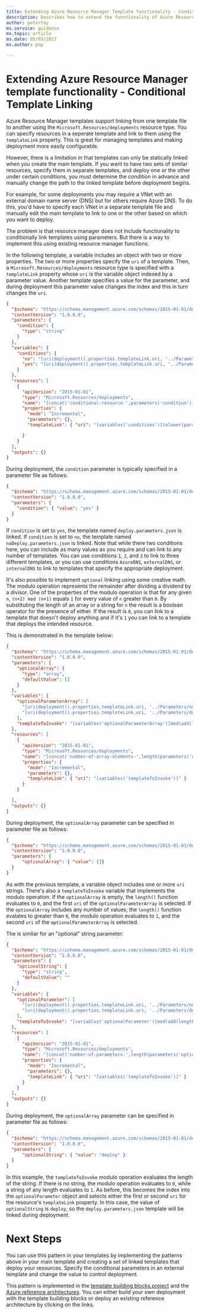 ```yaml
---
title: Extending Azure Resource Manager Template functionality - Conditional Template Linking
description: Describes how to extend the functionality of Azure Resource Manager templates to implement conditional template linking
author: petertay
ms.service: guidance
ms.topic: article
ms.date: 05/03/2017
ms.author: pnp

---
```

# Extending Azure Resource Manager template functionality - Conditional Template Linking

Azure Resource Manager templates support linking from one template file to another using the `Microsoft.Resources/deployments` resource type. You can specify resources in a seperate template and link to them using the `templateLink` property. This is great for managing templates and making deployment more easily configurable.

However, there is a limitation in that templates can only be statically linked when you create the main template. If you want to have two sets of similar resources, specify them in separate templates, and deploy one or the other under certain conditions, you must determine the condition in advance and manually change the path to the linked template before deployment begins.

For example, for some deployments you may require a VNet with an external domain name server (DNS) but for others require Azure DNS. To do this, you'd have to specify each VNet in a separate template file and manually edit the main template to link to one or the other based on which you want to deploy.

The problem is that resource manager does not include functionality to conditionally link templates using parameters. But there is a way to implement this using existing resource manager functions.

In the following template, a variable includes an object with two or more properties. The two or more properties specify the `uri` of a template. Then, a `Microsoft.Resources/deployments` resource type is specified with a `templateLink` property whose `uri` is the variable object indexed by a parameter value. Another template specifies a value for the parameter, and during deployment this parameter value changes the index and this in turn changes the `uri`. 

```json
{
  "$schema": "https://schema.management.azure.com/schemas/2015-01-01/deploymentTemplate.json#",
  "contentVersion": "1.0.0.0",
  "parameters": {
    "condition": {
      "type": "string"
    }
  },
  "variables": {
    "conditions": {
      "no": "[uri(deployment().properties.templateLink.uri, '../Parameters/noDeploy.parameters.json')]",
      "yes": "[uri(deployment().properties.templateLink.uri, '../Parameters/deploy.parameters.json')]"
    }
  },
  "resources": [
    {
      "apiVersion": "2015-01-01",
      "type": "Microsoft.Resources/deployments",
      "name": "[concat('conditional-resource-',parameters('condition'))]",
      "properties": {
        "mode": "Incremental",
        "parameters": {},
        "templateLink": { "uri": "[variables('conditions')[tolower(parameters('condition'))]]" }

      }
    }
  ],
  "outputs": {}
}
```

During deployment, the `condition` parameter is typically specified in a parameter file as follows:

```json
{
  "$schema": "https://schema.management.azure.com/schemas/2015-01-01/deploymentParameters.json#",
  "contentVersion": "1.0.0.0",
  "parameters": {
    "condition": { "value": "yes" }
  }
}
```
If `condition` is set to `yes`, the template named `deploy.parameters.json` is linked. If `condition` is set to `no`, the template named `noDeploy.parameters.json` is linked. Note that while there two conditions here, you can include as many values as you require and can link to any number of templates. You can use conditions `1`, `2`, and `3` to link to three different templates, or you can use conditions `AzureDNS`, `externalDNS`, or `internalDNS` to link to templates that specify the appropriate deployment.

It's also possible to implement `optional` linking using some creative math. The modulo operation represents the remainder after dividing a dividend by a divisor. One of the properties of the modulo operation is that for any given `n`, `(n+2) mod (n+1)` equals `1` for every value of `n` greater than `0`. By substituting the length of an array or a string for `n` the result is a boolean operator for the presence of either. If the result is `0`, you can link to a template that doesn't deploy anything and if it's `1` you can link to a template that deploys the intended resource. 

This is demonstrated in the template below:

```json
{
  "$schema": "https://schema.management.azure.com/schemas/2015-01-01/deploymentTemplate.json#",
  "contentVersion": "1.0.0.0",
  "parameters": {
    "optionalArray": {
      "type": "array",
      "defaultValue": []
    }
  },
  "variables": {
    "optionalParameterArray": [
      "[uri(deployment().properties.templateLink.uri, '../Parameters/noDeploy.parameters.json')]",
      "[uri(deployment().properties.templateLink.uri, '../Parameters/deploy.parameters.json')]"
    ],
    "templateToInvoke": "[variables('optionalParameterArray')[mod(add(length(parameters('optionalArray')), 2), add(length(parameters('optionalArray')), 1))]]"
  },
  "resources": [
    {
      "apiVersion": "2015-01-01",
      "type": "Microsoft.Resources/deployments",
      "name": "[concat('number-of-array-elements-',length(parameters('optionalArray')))]",
      "properties": {
        "mode": "Incremental",
        "parameters": {},
        "templateLink": { "uri": "[variables('templateToInvoke')]" }
      }
    }

  ],
  "outputs": {}
}
```

During deployment, the `optionalArray` parameter can be specified in parameter file as follows:

```json
{
  "$schema": "https://schema.management.azure.com/schemas/2015-01-01/deploymentParameters.json#",
  "contentVersion": "1.0.0.0",
  "parameters": {
      "optionalArray": { "value": []}
  }
}
```

As with the previous template, a variable object includes one or more `uri` strings. There's also a `templateToInvoke` variable that implements the modulo operation. If the `optionalArray` is empty, the `length()` function evaluates to `0`, and the first `uri` of the `optionalParameterArray` is selected. If the `optionalArray` includes any number of values, the `length()` function evalates to greater than `0`, the modulo operation evaluates to `1`, and the second `uri` of the `optionalParameterArray` is selected. 

The is simliar for an "optional" string parameter:

```json
{
  "$schema": "https://schema.management.azure.com/schemas/2015-01-01/deploymentTemplate.json#",
  "contentVersion": "1.0.0.0",
  "parameters": {
    "optionalString": {
      "type": "string",
      "defaultValue": ""
    }
  },
  "variables": {
    "optionalParameter": [
      "[uri(deployment().properties.templateLink.uri, '../Parameters/noDeploy.parameters.json')]",
      "[uri(deployment().properties.templateLink.uri, '../Parameters/deploy.parameters.json')]"
    ],
    "templateToInvoke": "[variables('optionalParameter')[mod(add(length(parameters('optionalString')), 2), add(length(parameters('optionalString')), 1))]]"
  },
  "resources": [
    {
      "apiVersion": "2015-01-01",
      "type": "Microsoft.Resources/deployments",
      "name": "[concat('number-of-parameters-',length(parameters('optionalString')))]",
      "properties": {
        "mode": "Incremental",
        "parameters": {},
        "templateLink": { "uri": "[variables('templateToInvoke')]" }
      }
    }
  ],
  "outputs": {}
}
```

During deployment, the `optionalArray` parameter can be specified in parameter file as follows:

```json
{
  "$schema": "https://schema.management.azure.com/schemas/2015-01-01/deploymentParameters.json#",
  "contentVersion": "1.0.0.0",
  "parameters": {
      "optionalString": { "value": "deploy" }
  }
}
```

In this example, the `templateToInvoke` modulo operation evaluates the length of the string. If there is no string, the modulo operation evaluates to `0`, while a string of any length evaluates to `1`. As before, this becomes the index into the `optionalParameter` object and selects either the first or second `uri` for the resource's `templateLink` property. In this case, the value of `optionalString` is `deploy`, so the `deploy.parameters.json` template will be linked during deployment.

# Next Steps

You can use this pattern in your templates by implementing the patterns above in your main template and creating a set of linked templates that deploy your resources. Specify the conditional parameters in an external template and change the value to control deployment.

This pattern is implemented in the [template building blocks project](https://github.com/mspnp/template-building-blocks) and the [Azure reference architectures](https://docs.microsoft.com/azure/architecture/reference-architectures/). You can either build your own deployment with the template building blocks or deploy an existing reference architecture by clicking on the links.